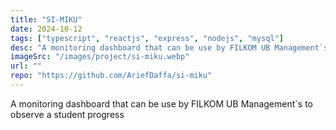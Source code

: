 ```yaml
---
title: "SI-MIKU"
date: 2024-10-12
tags: ["typescript", "reactjs", "express", "nodejs", "mysql"]
desc: "A monitoring dashboard that can be use by FILKOM UB Management`s to observe a student progress"
imageSrc: "/images/project/si-miku.webp"
url: ""
repo: "https://github.com/AriefDaffa/si-miku"
---
```


A monitoring dashboard that can be use by FILKOM UB Management`s to observe a student progress

